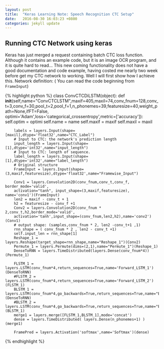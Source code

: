 ```yaml
---
layout: post
title:  "Keras Learning Note: Speech Recognition CTC Setup"
date:   2016-08-30 16:03:23 +0800
categories: jekyll update
---
```


## Running CTC Network using keras
Keras has just merged a request containing batch CTC loss function. Although it contains an example code, but it is an image OCR program, and it is quite hard to read... This new coming functionality does not have a good documentation and code example, having costed me nearly two week before get my CTC network to working. Well I will first show how I achieve this.
Network definition: ( You can read the code beginning from `FrameInput`)

{% highlight python %}
class ConvCTCDiLSTM(object):
    def __init__(self,name="ConvCTCLSTM",maxif=405,maxil=74,conv_fnum=128,conv_t=3,conv_f=30,pool_t=2,pool_f=1,n_phonemes=39,featuresize=40,weight_path=None,ifFT=False,
    optimi='Adam',loss='categorical_crossentropy',metric=['accuracy']):
        self.optim = optimi
        self.name = name
        self.maxif = maxif
        self.maxil = maxil

        labels = layers.Input(shape=[maxil],dtype='float32',name="CTC_Label")
        # Input to CTC: the network's prediction length
        input_length = layers.Input(shape=[1],dtype='int32',name="input_length")
        # Input to CTC: length of sequence.
        label_length = layers.Input(shape=[1],dtype='int32',name="label_length")
        # Original structure
        FrameInput = layers.Input(shape=(3,maxif,featuresize),dtype='float32',name="Framewise_Input")

        Conv1 = layers.Convolution2D(conv_fnum,conv_t,conv_f, border_mode='valid',
        activation="tanh", input_shape=(3,maxif,featuresize), name='conv1')(FrameInput)
        len2 = maxif - conv_t + 1
        h2 = featuresize - conv_f +1
        Conv2 = layers.Convolution2D(conv_fnum * 2,conv_t,h2,border_mode='valid',
        activation='tanh',input_shape=(conv_fnum,len2,h2),name='conv2')(Conv1)
        # output shape: (samples,conv_fnum * 2, len2 -conv_t+1 ,1)
        rnn_shape = ( conv_fnum * 2 , len2 - conv_t +1)
        self.input_len = rnn_shape[1]
        Reshape_1 = layers.Reshape(target_shape=rnn_shape,name="Reshape_1")(Conv2)
        Permute_1 = layers.Permute(dims=(2,1),name="Permute_1")(Reshape_1)
        DenseToRNN = layers.TimeDistributed(layers.Dense(conv_fnum*4))(Permute_1)

        FLSTM_1 = layers.LSTM(conv_fnum*4,return_sequences=True,name='Forward_LSTM_1')(DenseToRNN)
        #FLSTM_2 = layers.LSTM(conv_fnum*4,return_sequences=True,name='Forward_LSTM_2')(FLSTM_1)
        BLSTM_1 = layers.LSTM(conv_fnum*4,go_backwards=True,return_sequences=True,name="Backward_LSTM_1")(DenseToRNN)
        #BLSTM_2 = layers.LSTM(conv_fnum*4,go_backwards=True,return_sequences=True,name="Backward_LSTM_2")(BLSTM_1)
        merge1 = layers.merge([FLSTM_1,BLSTM_1],mode='concat')
        dense = layers.TimeDistributed( layers.Dense(n_phonemes+1) )(merge1)

        FramePred = layers.Activation('softmax',name='Softmax')(dense)
{% endhighlight %}
